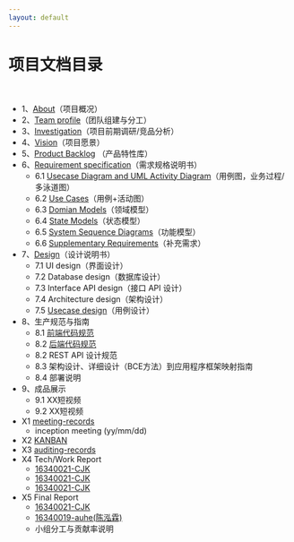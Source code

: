 ```yaml
---
layout: default
---
```


# 项目文档目录

&nbsp;&nbsp; 

* 1、[About](01-about)（项目概况）
* 2、[Team profile](02-team-profile)（团队组建与分工）
* 3、[Investigation](03-invest)（项目前期调研/竞品分析）
* 4、[Vision](04-vision)（项目愿景）
* 5、[Product Backlog](05-backlog) （产品特性库）
* 6、[Requirement specification](06-requirement)（需求规格说明书）
    - 6.1 [Usecase Diagram and UML Activity Diagram](06-useCase)（用例图，业务过程/多泳道图）
    - 6.2 [Use Cases](06-activity)（用例+活动图）
    - 6.3 [Domian Models](06-domain)（领域模型）
    - 6.4 [State Models](06-state)（状态模型）
    - 6.5 [System Sequence Diagrams](06-sequence)（功能模型）
    - 6.6 [Supplementary Requirements](06-supply)（补充需求）
* 7、[Design](07-designs)（设计说明书）
    - 7.1 UI design（界面设计）
    - 7.2 Database design（数据库设计）
    - 7.3 Interface API design（接口 API 设计）
    - 7.4 Architecture design（架构设计）
    - 7.5 [Usecase design](07-UCdesign)（用例设计）
* 8、生产规范与指南
    - 8.1 [前端代码规范](08-front)
    - 8.2 [后端代码规范](08-back)
    - 8.2 REST API 设计规范
    - 8.3 架构设计、详细设计（BCE方法）到应用程序框架映射指南
    - 8.4 部署说明
* 9、成品展示
    - 9.1 XX短视频
    - 9.2 XX短视频
* X1 [meeting-records](x1-meetings)
    - inception meeting (yy/mm/dd)
* X2 [KANBAN](X2-kanban)
* X3 [auditing-records](x3-auditing)
* X4 Tech/Work Report
    - [16340021-CJK](https://blog.csdn.net/qq_36349285/article/details/93381138)
    - [16340021-CJK](https://blog.csdn.net/qq_36349285/article/details/94351732)
    - [16340021-CJK](https://blog.csdn.net/qq_36349285/article/details/93766322)
* X5 Final Report
    - [16340021-CJK](05-CJK)
    - [16340019-auhe(陈泓霖)](05-CHL)
    - 小组分工与贡献率说明
